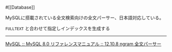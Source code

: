 #[[Database]]

MySQLに搭載されている全文検索向けの全文パーサー、日本語対応している。

`FULLTEXT` と合わせて指定しインデックスを生成する

---

[MySQL :: MySQL 8.0 リファレンスマニュアル :: 12.10.8 ngram 全文パーサー](https://dev.mysql.com/doc/refman/8.0/ja/fulltext-search-ngram.html)
